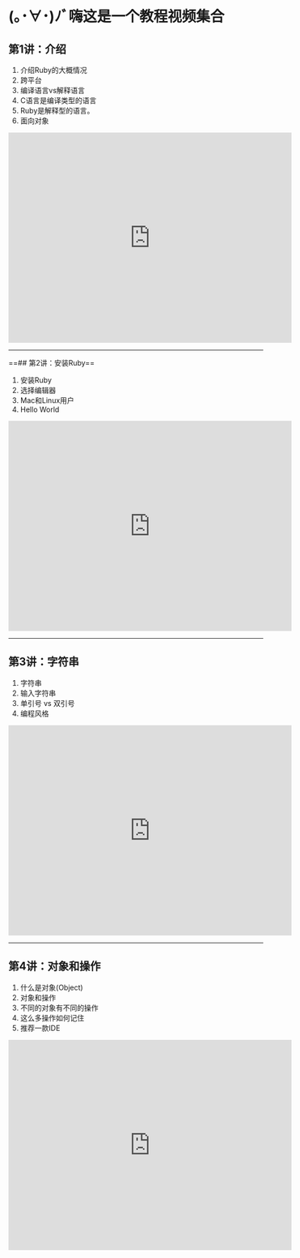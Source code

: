 # (｡･∀･)ﾉﾞ嗨这是一个教程视频集合


## 第1讲：介绍
1. 介绍Ruby的大概情况
1. 跨平台
1. 编译语言vs解释语言
1. C语言是编译类型的语言
1. Ruby是解释型的语言。
1. 面向对象
<iframe width="560" height="415" src="https://www.bilibili.com/video/av8041477/?from=search&seid=12661634401413064983" frameborder="0" allowfullscreen></iframe>

---


==## 第2讲：安装Ruby==
1. 安装Ruby
1. 选择编辑器
1. Mac和Linux用户
1. Hello World

<iframe width="560" height="415" src="https://www.bilibili.com/video/av8041504/" frameborder="0" allowfullscreen></iframe>


---

## 第3讲：字符串
1. 字符串
1. 输入字符串
1. 单引号 vs 双引号
1. 编程风格

<iframe width="560" height="415" src="https://www.bilibili.com/video/av8104086/" frameborder="0" allowfullscreen></iframe>


---

## 第4讲：对象和操作
1. 什么是对象(Object)
1. 对象和操作
1. 不同的对象有不同的操作
1. 这么多操作如何记住
1. 推荐一款IDE

<iframe width="560" height="415" src="https://www.bilibili.com/video/av8163122/" frameborder="0" allowfullscreen></iframe>